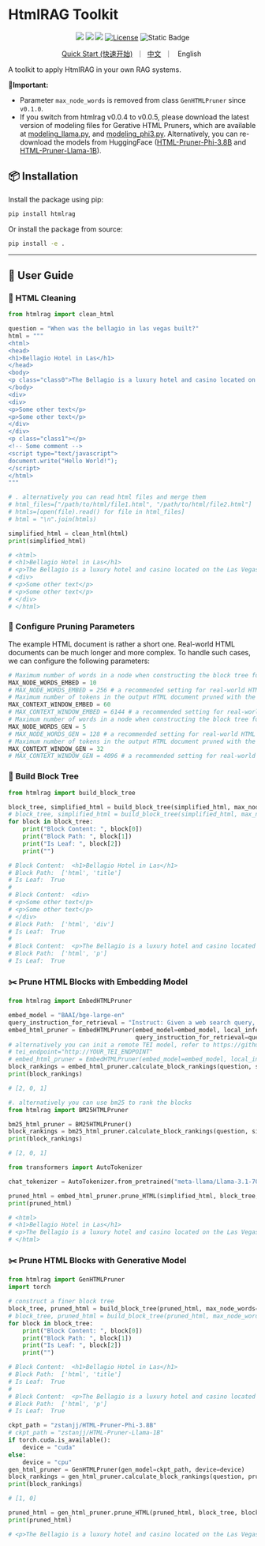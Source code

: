 # HtmlRAG Toolkit

<div align="center">
<a href="https://arxiv.org/abs/2411.02959" target="_blank"><img src=https://img.shields.io/badge/arXiv-b5212f.svg?logo=arxiv></a>
<a href="https://github.com/plageon/HtmlRAG" target="_blank"><img src="https://img.shields.io/badge/GitHub-181717?style=flat&logo=github&logoColor=white"></a>
<a href="https://modelscope.cn/models/zstanjj/HTML-Pruner-Llama-1B" target="_blank"><img src=https://custom-icon-badges.demolab.com/badge/ModelScope%20Models-624aff?style=flat&logo=modelscope&logoColor=white></a>
<a href="https://github.com/plageon/HtmlRAG/blob/main/toolkit/LICENSE"><img alt="License" src="https://img.shields.io/badge/LICENSE-MIT-green"></a>
<a><img alt="Static Badge" src="https://img.shields.io/badge/made_with-Python-blue"></a>
<p>
<a href="https://github.com/plageon/HtmlRAG#-quick-start">Quick Start (快速开始)</a>&nbsp ｜ &nbsp<a href="README_zh.md">中文</a>&nbsp ｜ &nbsp English&nbsp
</p>
</div>

A toolkit to apply HtmlRAG in your own RAG systems.

**🔔Important:** 
- Parameter `max_node_words` is removed from class `GenHTMLPruner` since `v0.1.0`.
- If you switch from htmlrag v0.0.4 to v0.0.5, please download the latest version of modeling files for Gerative HTML Pruners, which are available at [modeling_llama.py](https://github.com/plageon/HtmlRAG/blob/main/llm_modeling/Llama32/modeling_llama.py), and [modeling_phi3.py](https://github.com/plageon/HtmlRAG/blob/main/llm_modeling/Phi35/modeling_phi3.py). Alternatively, you can re-download the models from HuggingFace ([HTML-Pruner-Phi-3.8B](https://huggingface.co/zstanjj/HTML-Pruner-Phi-3.8B) and [HTML-Pruner-Llama-1B](https://huggingface.co/zstanjj/HTML-Pruner-Llama-1B)).


## 📦 Installation

Install the package using pip:

```bash
pip install htmlrag
```

Or install the package from source:

```bash
pip install -e .
```

---

## 📖 User Guide

### 🧹 HTML Cleaning

```python
from htmlrag import clean_html

question = "When was the bellagio in las vegas built?"
html = """
<html>
<head>
<h1>Bellagio Hotel in Las</h1>
</head>
<body>
<p class="class0">The Bellagio is a luxury hotel and casino located on the Las Vegas Strip in Paradise, Nevada. It was built in 1998.</p>
</body>
<div>
<div>
<p>Some other text</p>
<p>Some other text</p>
</div>
</div>
<p class="class1"></p>
<!-- Some comment -->
<script type="text/javascript">
document.write("Hello World!");
</script>
</html>
"""

# . alternatively you can read html files and merge them
# html_files=["/path/to/html/file1.html", "/path/to/html/file2.html"]
# htmls=[open(file).read() for file in html_files]
# html = "\n".join(htmls)

simplified_html = clean_html(html)
print(simplified_html)

# <html>
# <h1>Bellagio Hotel in Las</h1>
# <p>The Bellagio is a luxury hotel and casino located on the Las Vegas Strip in Paradise, Nevada. It was built in 1998.</p>
# <div>
# <p>Some other text</p>
# <p>Some other text</p>
# </div>
# </html>
```

### 🔧 Configure Pruning Parameters

The example HTML document is rather a short one. Real-world HTML documents can be much longer and more complex. To
handle such cases, we can configure the following parameters:

```python
# Maximum number of words in a node when constructing the block tree for pruning with the embedding model
MAX_NODE_WORDS_EMBED = 10
# MAX_NODE_WORDS_EMBED = 256 # a recommended setting for real-world HTML documents
# Maximum number of tokens in the output HTML document pruned with the embedding model
MAX_CONTEXT_WINDOW_EMBED = 60
# MAX_CONTEXT_WINDOW_EMBED = 6144 # a recommended setting for real-world HTML documents
# Maximum number of words in a node when constructing the block tree for pruning with the generative model
MAX_NODE_WORDS_GEN = 5
# MAX_NODE_WORDS_GEN = 128 # a recommended setting for real-world HTML documents
# Maximum number of tokens in the output HTML document pruned with the generative model
MAX_CONTEXT_WINDOW_GEN = 32
# MAX_CONTEXT_WINDOW_GEN = 4096 # a recommended setting for real-world HTML documents
```

### 🌲 Build Block Tree

```python
from htmlrag import build_block_tree

block_tree, simplified_html = build_block_tree(simplified_html, max_node_words=MAX_NODE_WORDS_EMBED)
# block_tree, simplified_html = build_block_tree(simplified_html, max_node_words=MAX_NODE_WORDS_GEN, zh_char=True) # for Chinese text
for block in block_tree:
    print("Block Content: ", block[0])
    print("Block Path: ", block[1])
    print("Is Leaf: ", block[2])
    print("")

# Block Content:  <h1>Bellagio Hotel in Las</h1>
# Block Path:  ['html', 'title']
# Is Leaf:  True
# 
# Block Content:  <div>
# <p>Some other text</p>
# <p>Some other text</p>
# </div>
# Block Path:  ['html', 'div']
# Is Leaf:  True
# 
# Block Content:  <p>The Bellagio is a luxury hotel and casino located on the Las Vegas Strip in Paradise, Nevada. It was built in 1998.</p>
# Block Path:  ['html', 'p']
# Is Leaf:  True
```

### ✂️ Prune HTML Blocks with Embedding Model

```python
from htmlrag import EmbedHTMLPruner

embed_model = "BAAI/bge-large-en"
query_instruction_for_retrieval = "Instruct: Given a web search query, retrieve relevant passages that answer the query\nQuery: "
embed_html_pruner = EmbedHTMLPruner(embed_model=embed_model, local_inference=True,
                                    query_instruction_for_retrieval=query_instruction_for_retrieval)
# alternatively you can init a remote TEI model, refer to https://github.com/huggingface/text-embeddings-inference.
# tei_endpoint="http://YOUR_TEI_ENDPOINT"
# embed_html_pruner = EmbedHTMLPruner(embed_model=embed_model, local_inference=False, query_instruction_for_retrieval = query_instruction_for_retrieval, endpoint=tei_endpoint)
block_rankings = embed_html_pruner.calculate_block_rankings(question, simplified_html, block_tree)
print(block_rankings)

# [2, 0, 1]

#. alternatively you can use bm25 to rank the blocks
from htmlrag import BM25HTMLPruner

bm25_html_pruner = BM25HTMLPruner()
block_rankings = bm25_html_pruner.calculate_block_rankings(question, simplified_html, block_tree)
print(block_rankings)

# [2, 0, 1]

from transformers import AutoTokenizer

chat_tokenizer = AutoTokenizer.from_pretrained("meta-llama/Llama-3.1-70B-Instruct")

pruned_html = embed_html_pruner.prune_HTML(simplified_html, block_tree, block_rankings, chat_tokenizer, MAX_CONTEXT_WINDOW_EMBED)
print(pruned_html)

# <html>
# <h1>Bellagio Hotel in Las</h1>
# <p>The Bellagio is a luxury hotel and casino located on the Las Vegas Strip in Paradise, Nevada. It was built in 1998.</p>
# </html>
```

### ✂️ Prune HTML Blocks with Generative Model

```python
from htmlrag import GenHTMLPruner
import torch

# construct a finer block tree
block_tree, pruned_html = build_block_tree(pruned_html, max_node_words=MAX_NODE_WORDS_GEN)
# block_tree, pruned_html = build_block_tree(pruned_html, max_node_words=MAX_NODE_WORDS_GEN, zh_char=True) # for Chinese text
for block in block_tree:
    print("Block Content: ", block[0])
    print("Block Path: ", block[1])
    print("Is Leaf: ", block[2])
    print("")

# Block Content:  <h1>Bellagio Hotel in Las</h1>
# Block Path:  ['html', 'title']
# Is Leaf:  True
# 
# Block Content:  <p>The Bellagio is a luxury hotel and casino located on the Las Vegas Strip in Paradise, Nevada. It was built in 1998.</p>
# Block Path:  ['html', 'p']
# Is Leaf:  True

ckpt_path = "zstanjj/HTML-Pruner-Phi-3.8B"
# ckpt_path = "zstanjj/HTML-Pruner-Llama-1B"
if torch.cuda.is_available():
    device = "cuda"
else:
    device = "cpu"
gen_html_pruner = GenHTMLPruner(gen_model=ckpt_path, device=device)
block_rankings = gen_html_pruner.calculate_block_rankings(question, pruned_html, block_tree)
print(block_rankings)

# [1, 0]

pruned_html = gen_html_pruner.prune_HTML(pruned_html, block_tree, block_rankings, chat_tokenizer, MAX_CONTEXT_WINDOW_GEN)
print(pruned_html)

# <p>The Bellagio is a luxury hotel and casino located on the Las Vegas Strip in Paradise, Nevada. It was built in 1998.</p>
```
